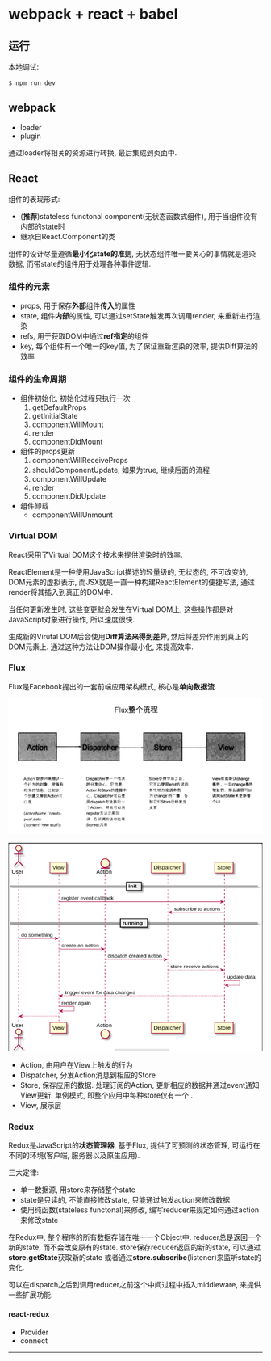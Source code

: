 # webpack + react + babel

## 运行

本地调试:

```
$ npm run dev
```

## webpack

- loader
- plugin

通过loader将相关的资源进行转换, 最后集成到页面中.

## React

组件的表现形式:

- (**推荐**)stateless functonal component(无状态函数式组件), 用于当组件没有内部的state时
- 继承自React.Component的类

组件的设计尽量遵循**最小化state的准则**,
无状态组件唯一要关心的事情就是渲染数据, 而带state的组件用于处理各种事件逻辑.

### 组件的元素

- props, 用于保存**外部**组件**传入**的属性
- state, 组件**内部**的属性, 可以通过setState触发再次调用render, 来重新进行渲染
- refs, 用于获取DOM中通过**ref指定**的组件
- key, 每个组件有一个唯一的key值, 为了保证重新渲染的效率, 提供Diff算法的效率

### 组件的生命周期

- 组件初始化, 初始化过程只执行一次
  1. getDefaultProps
  2. getInitialState
  3. componentWillMount
  4. render
  5. componentDidMount
- 组件的props更新
  1. componentWillReceiveProps
  2. shouldComponentUpdate, 如果为true, 继续后面的流程
  3. componentWillUpdate
  4. render
  5. componentDidUpdate
- 组件卸载
  - componentWillUnmount

### Virtual DOM

React采用了Virtual DOM这个技术来提供渲染时的效率.

ReactElement是一种使用JavaScript描述的轻量级的, 无状态的, 不可改变的, DOM元素的虚拟表示,
而JSX就是一直一种构建ReactElement的便捷写法, 通过render将其插入到真正的DOM中.

当任何更新发生时, 这些变更就会发生在Virtual DOM上, 这些操作都是对JavaScript对象进行操作, 所以速度很快.

生成新的Virutal DOM后会使用**Diff算法来得到差异**, 然后将差异作用到真正的DOM元素上.
通过这种方法让DOM操作最小化, 来提高效率.

### Flux

Flux是Facebook提出的一套前端应用架构模式, 核心是**单向数据流**.

![](./flux-workflow.png)

![](./flux-workflow-single-direction.png)

- Action, 由用户在View上触发的行为
- Dispatcher, 分发Action消息到相应的Store
- Store, 保存应用的数据. 处理订阅的Action, 更新相应的数据并通过event通知View更新. 单例模式, 即整个应用中每种store仅有一个 .
- View, 展示层

### Redux

Redux是JavaScript的**状态管理器**, 基于Flux, 提供了可预测的状态管理, 
可运行在不同的环境(客户端, 服务器以及原生应用).

三大定律:

- 单一数据源, 用store来存储整个state
- state是只读的, 不能直接修改state, 只能通过触发action来修改数据
- 使用纯函数(stateless functonal)来修改, 编写reducer来规定如何通过action来修改state

在Redux中, 整个程序的所有数据存储在唯一一个Object中.
reducer总是返回一个新的state, 而不会改变原有的state.
store保存reducer返回的新的state, 可以通过**store.getState**获取新的state
或者通过**store.subscribe**(listener)来监听state的变化.

可以在dispatch之后到调用reducer之前这个中间过程中插入middleware, 来提供一些扩展功能.

#### react-redux

- Provider
- connect

---
[Demo]: https://github.com/vikingmute/webpack-react-codes
[ECMAScript 6 入门]: http://es6.ruanyifeng.com/
[npm]: https://www.npmjs.com/
[webpack]: https://webpack.js.org/
[React]: https://zh-hans.reactjs.org/
[JavaScript DOM编程艺术]: https://book.douban.com/subject/6038371/
[Thinking in React]: https://reactjs.org/docs/thinking-in-react.html
[enzyme]: https://github.com/airbnb/enzyme